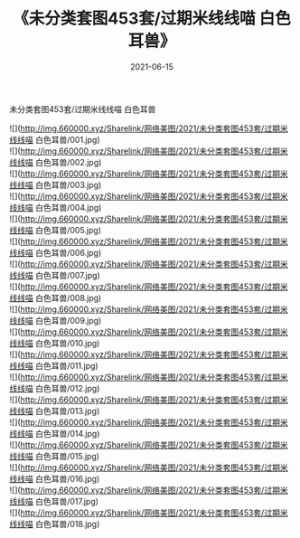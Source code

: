 ﻿---
layout: post
title:  《未分类套图453套/过期米线线喵 白色耳兽》
date:   2021-06-15
img: http://img.660000.xyz/Sharelink/网络美图/2021/未分类套图453套/过期米线线喵 白色耳兽/000.jpg
categories: [美女, 清纯, 唯美]
---

未分类套图453套/过期米线线喵 白色耳兽

 ![](http://img.660000.xyz/Sharelink/网络美图/2021/未分类套图453套/过期米线线喵 白色耳兽/001.jpg) <br>![](http://img.660000.xyz/Sharelink/网络美图/2021/未分类套图453套/过期米线线喵 白色耳兽/002.jpg) <br>![](http://img.660000.xyz/Sharelink/网络美图/2021/未分类套图453套/过期米线线喵 白色耳兽/003.jpg) <br>![](http://img.660000.xyz/Sharelink/网络美图/2021/未分类套图453套/过期米线线喵 白色耳兽/004.jpg) <br>![](http://img.660000.xyz/Sharelink/网络美图/2021/未分类套图453套/过期米线线喵 白色耳兽/005.jpg) <br>![](http://img.660000.xyz/Sharelink/网络美图/2021/未分类套图453套/过期米线线喵 白色耳兽/006.jpg) <br>![](http://img.660000.xyz/Sharelink/网络美图/2021/未分类套图453套/过期米线线喵 白色耳兽/007.jpg) <br>![](http://img.660000.xyz/Sharelink/网络美图/2021/未分类套图453套/过期米线线喵 白色耳兽/008.jpg) <br>![](http://img.660000.xyz/Sharelink/网络美图/2021/未分类套图453套/过期米线线喵 白色耳兽/009.jpg) <br>![](http://img.660000.xyz/Sharelink/网络美图/2021/未分类套图453套/过期米线线喵 白色耳兽/010.jpg) <br>![](http://img.660000.xyz/Sharelink/网络美图/2021/未分类套图453套/过期米线线喵 白色耳兽/011.jpg) <br>![](http://img.660000.xyz/Sharelink/网络美图/2021/未分类套图453套/过期米线线喵 白色耳兽/012.jpg) <br>![](http://img.660000.xyz/Sharelink/网络美图/2021/未分类套图453套/过期米线线喵 白色耳兽/013.jpg) <br>![](http://img.660000.xyz/Sharelink/网络美图/2021/未分类套图453套/过期米线线喵 白色耳兽/014.jpg) <br>![](http://img.660000.xyz/Sharelink/网络美图/2021/未分类套图453套/过期米线线喵 白色耳兽/015.jpg) <br>![](http://img.660000.xyz/Sharelink/网络美图/2021/未分类套图453套/过期米线线喵 白色耳兽/016.jpg) <br>![](http://img.660000.xyz/Sharelink/网络美图/2021/未分类套图453套/过期米线线喵 白色耳兽/017.jpg) <br>![](http://img.660000.xyz/Sharelink/网络美图/2021/未分类套图453套/过期米线线喵 白色耳兽/018.jpg) <br>